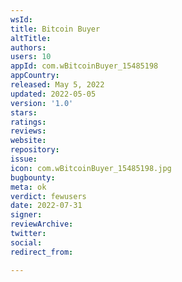 ```yaml
---
wsId: 
title: Bitcoin Buyer
altTitle: 
authors: 
users: 10
appId: com.wBitcoinBuyer_15485198
appCountry: 
released: May 5, 2022
updated: 2022-05-05
version: '1.0'
stars: 
ratings: 
reviews: 
website: 
repository: 
issue: 
icon: com.wBitcoinBuyer_15485198.jpg
bugbounty: 
meta: ok
verdict: fewusers
date: 2022-07-31
signer: 
reviewArchive: 
twitter: 
social: 
redirect_from: 

---
```


